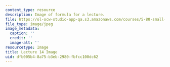```yaml
---
content_type: resource
description: Image of formula for a lecture.
file: https://ol-ocw-studio-app-qa.s3.amazonaws.com/courses/5-80-small-molecule-spectroscopy-and-dynamics-fall-2008/dfb005b48a75b3eb2980fbfcc100dc62_lec14image1.jpg
file_type: image/jpeg
image_metadata:
  caption: ''
  credit: ''
  image-alt: ''
resourcetype: Image
title: Lecture 14 Image
uid: dfb005b4-8a75-b3eb-2980-fbfcc100dc62
---
```

